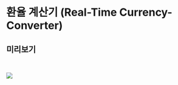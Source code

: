 # 환율 계산기 (Real-Time Currency-Converter)


## 미리보기
<br/>

![](https://wuyuh-sun.github.io/mdrepo/img/exchangerate.gif)